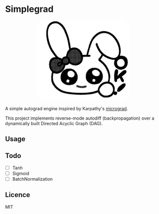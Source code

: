 # Simplegrad
<div align="center">
 <img src="image.png" alt=""  width="300" style="border-radius: 30px;"/>
</div>


A simple autograd engine inspired by Karpathy's [micrograd](https://github.com/karpathy/micrograd/tree/master). 

This project implements reverse-mode autodiff (backpropagation) over a dynamically built Directed Acyclic Graph (DAG).

## Usage

## Todo

- [ ] Tanh
- [ ] Sigmoid
- [ ] BatchNormalization
 
## Licence 
MIT


